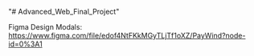 "# Advanced_Web_Final_Project" 

Figma Design Modals: https://www.figma.com/file/edof4NtFKkMGyTLjTf1oXZ/PayWind?node-id=0%3A1
